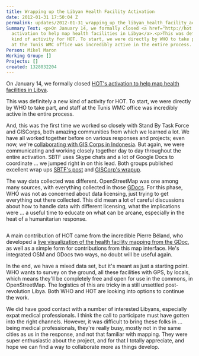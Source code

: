 ```yaml
---
title: Wrapping up the Libyan Health Facility Activation
date: 2012-01-31 17:50:04 Z
permalink: updates/2012-01-31_wrapping_up_the_libyan_health_facility_activation
Summary Text: <p>On January 14, we formally closed <a href="http://hot.openstreetmap.org/updates/2011-12-19_activation_to_map_libyan_health_facilities">HOT's
  activation to help map health facilities in Libya</a>.<p>This was definitely a new
  kind of activity for HOT. To start, we were directly by WHO to take part, and staff
  at the Tunis WMC office was incredibly active in the entire process.
Person: Mikel Maron
Working Group: []
Projects: []
created: 1328032204
---
```


<p>On January 14, we formally closed <a href="http://hot.openstreetmap.org/updates/2011-12-19_activation_to_map_libyan_health_facilities">HOT's activation to help map health facilities in Libya</a>.</p><p>This was definitely a new kind of activity for HOT. To start, we were directly by WHO to take part, and staff at the Tunis WMC office was incredibly active in the entire process.</p><p>And, this was the first time we worked so closely with Stand By Task Force and GISCorps, both amazing communities from which we learned a lot. We have all worked together before on various responses and projects; even now, we're <a href="http://hot.openstreetmap.org/updates/2012-01-10_hot_collaboration_with_gis_corps">collaborating with GIS Corps in Indonesia</a>. But again, we were communicating and working closely together day to day throughout the entire activation. SBTF uses Skype chats and a lot of Google Docs to coordinate ... we jumped right in on this lead. Both groups published excellent wrap ups <a href="http://blog.standbytaskforce.com/who-on-the-libya-deployment-where-we-are-and-where-we-are-going/">SBTF's post</a> and <a href="http://www.giscorps.org/index.php?option=com_content&amp;task=view&amp;id=111&amp;Itemid=63">GISCorp's wrapup</a>.</p><p>The way data collected was different. OpenStreetMap was one among many sources, with everything collected in those <a href="https://docs.google.com/spreadsheet/ccc?key=0Alegu6P0w1aOdC1MLXRCcmFJMnpGaUtPX01za1A2NWc&amp;hl=en_GB#gid=10
">GDocs</a>. For this phase, WHO was not as concerned about data licensing, just trying to get everything out there collected. This did mean a lot of careful discussions about how to handle data with different licensing, what the implications were ... a useful time to educate on what can be arcane, especially in the heat of a humanitarian response.</p><p><img src="https://s3.amazonaws.com/hotwww/files/old/pierzen-screenshot.png" alt=""></p><p>A main contribution of HOT came from the incredible Pierre Béland, who developed a <a href="http://pierzen.dev.openstreetmap.org/hot/openlayers/libya_health.php">live visualization of the health facility mapping from the GDoc</a>, as well as a simple form for contributions from this map interface. He's integrated OSM and GDocs two ways, no doubt will be useful again.</p><p>In the end, we have a mixed data set, but it's meant as just a starting point. WHO wants to survey on the ground, all these facilities with GPS, by locals, which means they'll be completely free and open for use in the commons, in OpenStreetMap. The logistics of this are tricky in a still unsettled post-revolution Libya. Both WHO and HOT are looking into options to continue the work.</p><p>We did have good contact with a number of interested Libyans, especially expat medical professionals. I think the call to participate must have gotten into the right channels. However, it was difficult to bring these folks in ... being medical professionals, they're really busy, mostly not in the same cities as us in the response, and not that familiar with mapping. They were super enthusiastic about the project, and for that I totally appreciate, and hope we can find a way to collaborate more as things develop.</p>
